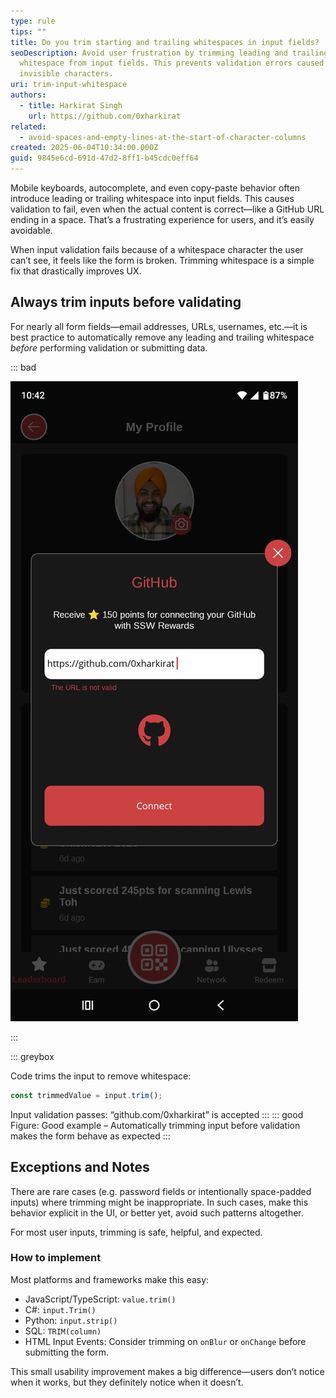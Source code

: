 ```yaml
---
type: rule
tips: ""
title: Do you trim starting and trailing whitespaces in input fields?
seoDescription: Avoid user frustration by trimming leading and trailing
  whitespace from input fields. This prevents validation errors caused by
  invisible characters.
uri: trim-input-whitespace
authors:
  - title: Harkirat Singh
    url: https://github.com/0xharkirat
related:
  - avoid-spaces-and-empty-lines-at-the-start-of-character-columns
created: 2025-06-04T10:34:00.000Z
guid: 9845e6cd-691d-47d2-8ff1-b45cdc0eff64
---
```

Mobile keyboards, autocomplete, and even copy-paste behavior often introduce leading or trailing whitespace into input fields. This causes validation to fail, even when the actual content is correct—like a GitHub URL ending in a space. That’s a frustrating experience for users, and it’s easily avoidable.

<!--endintro-->

When input validation fails because of a whitespace character the user can’t see, it feels like the form is broken. Trimming whitespace is a simple fix that drastically improves UX.

## Always trim inputs before validating

For nearly all form fields—email addresses, URLs, usernames, etc.—it is best practice to automatically remove any leading and trailing whitespace *before* performing validation or submitting data.





::: bad

![Figure: Bad example - Keyboard autocomplete added a trailing space, causing the GitHub URL validation to fail with an error message](bad-example-trailing-white-space-validation-failed.jpeg)

:::





::: greybox

Code trims the input to remove whitespace:

```js
const trimmedValue = input.trim();
```

Input validation passes: “github.com/0xharkirat” is accepted
:::
::: good
Figure: Good example – Automatically trimming input before validation makes the form behave as expected
:::

## Exceptions and Notes

There are rare cases (e.g. password fields or intentionally space-padded inputs) where trimming might be inappropriate. In such cases, make this behavior explicit in the UI, or better yet, avoid such patterns altogether.

For most user inputs, trimming is safe, helpful, and expected.

### How to implement

Most platforms and frameworks make this easy:

* JavaScript/TypeScript: `value.trim()`
* C#: `input.Trim()`
* Python: `input.strip()`
* SQL: `TRIM(column)`
* HTML Input Events: Consider trimming on `onBlur` or `onChange` before submitting the form.

This small usability improvement makes a big difference—users don’t notice when it works, but they definitely notice when it doesn’t.
